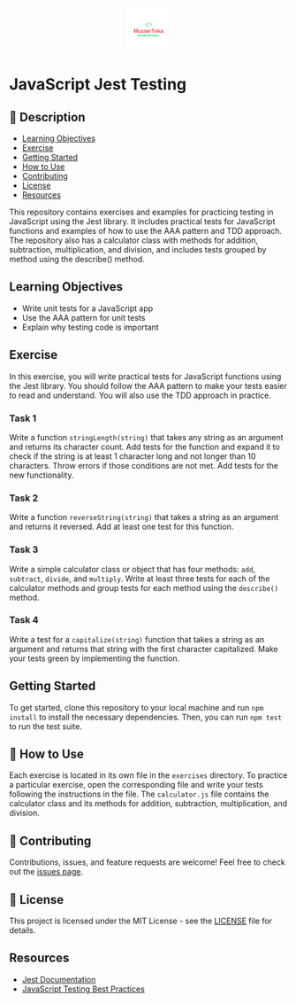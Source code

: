 <div align="center">
  <img src="mussie.png" alt="Logo" width="80" height="80">
</div>

# JavaScript Jest Testing

## 📝 Description
- [Learning Objectives](#learning-objectives)
- [Exercise](#exercise)
- [Getting Started](#getting-started)
- [How to Use](#how-to-use)
- [Contributing](#contributing)
- [License](#license)
- [Resources](#resources)

This repository contains exercises and examples for practicing testing in JavaScript using the Jest library. It includes practical tests for JavaScript functions and examples of how to use the AAA pattern and TDD approach. The repository also has a calculator class with methods for addition, subtraction, multiplication, and division, and includes tests grouped by method using the describe() method.

## Learning Objectives

- Write unit tests for a JavaScript app
- Use the AAA pattern for unit tests
- Explain why testing code is important

## Exercise

In this exercise, you will write practical tests for JavaScript functions using the Jest library. You should follow the AAA pattern to make your tests easier to read and understand. You will also use the TDD approach in practice.

### Task 1

Write a function `stringLength(string)` that takes any string as an argument and returns its character count. Add tests for the function and expand it to check if the string is at least 1 character long and not longer than 10 characters. Throw errors if those conditions are not met. Add tests for the new functionality.

### Task 2

Write a function `reverseString(string)` that takes a string as an argument and returns it reversed. Add at least one test for this function.

### Task 3

Write a simple calculator class or object that has four methods: `add`, `subtract`, `divide`, and `multiply`. Write at least three tests for each of the calculator methods and group tests for each method using the `describe()` method.

### Task 4

Write a test for a `capitalize(string)` function that takes a string as an argument and returns that string with the first character capitalized. Make your tests green by implementing the function.

## Getting Started

To get started, clone this repository to your local machine and run `npm install` to install the necessary dependencies. Then, you can run `npm test` to run the test suite.

## 🔧 How to Use
Each exercise is located in its own file in the `exercises` directory. To practice a particular exercise, open the corresponding file and write your tests following the instructions in the file. The `calculator.js` file contains the calculator class and its methods for addition, subtraction, multiplication, and division.

## 🤝 Contributing
Contributions, issues, and feature requests are welcome! Feel free to check out the [issues page](https://github.com/MussieTeka/JavaScript-Jest-Testing/issues).

## 📝 License
This project is licensed under the MIT License - see the [LICENSE](LICENSE) file for details.

## Resources

- [Jest Documentation](https://jestjs.io/)
- [JavaScript Testing Best Practices](https://github.com/goldbergyoni/javascript-testing-best-practices)
